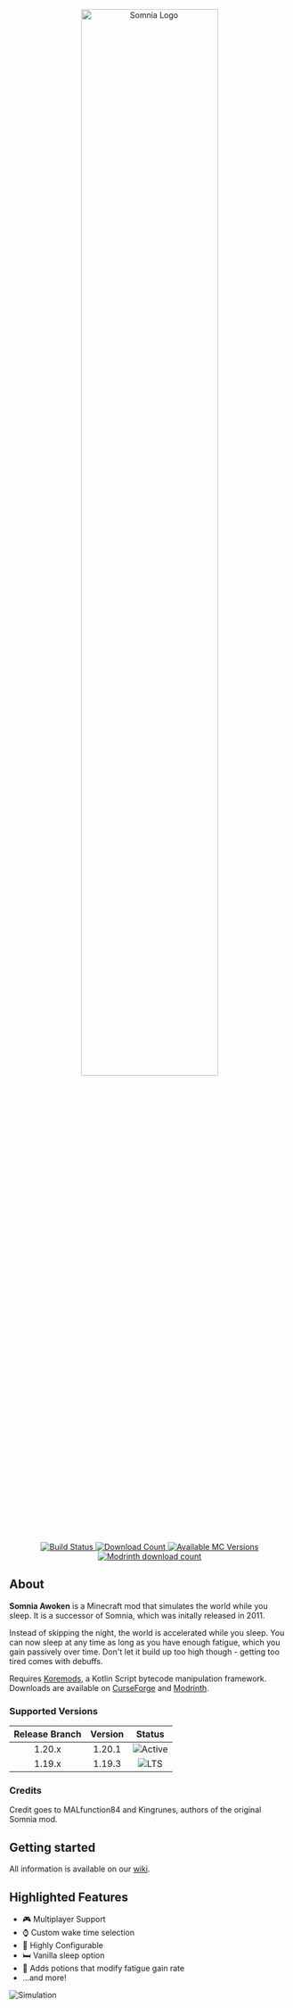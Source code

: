 <div align="center">
    <img src="https://i.imgur.com/KnnOhNi.png" alt="Somnia Logo" width="70%"/>
    <br></br>
    <a href="https://ci.su5ed.dev/buildConfiguration/SomniaAwoken_BuildBranch">
        <img src="https://ci.su5ed.dev/app/rest/builds/buildType:id:SomniaAwoken_BuildBranch/statusIcon.svg" alt="Build Status">
    </a>
    <a href="https://www.curseforge.com/minecraft/mc-mods/somnia">
        <img src="https://cf.way2muchnoise.eu/full_400796_downloads.svg" alt="Download Count">
    </a>
    <a href="https://www.curseforge.com/minecraft/mc-mods/somnia">
        <img src="https://cf.way2muchnoise.eu/versions/400796.svg" alt="Available MC Versions">
    </a>
    <a href="https://modrinth.com/mod/somnia">
        <img alt="Modrinth download count" src="https://img.shields.io/modrinth/dt/BiSrUr8O?color=00AF5C&label=modrinth&style=flat&logo=modrinth">
    </a>
</div>

## About

**Somnia Awoken** is a Minecraft mod that simulates the world while you sleep.
It is a successor of Somnia, which was initally released in 2011.

Instead of skipping the night, the world is accelerated while you sleep.
You can now sleep at any time as long as you have enough fatigue, which you gain passively over time.
Don't let it build up too high though - getting too tired comes with debuffs.

Requires [Koremods](https://www.curseforge.com/minecraft/mc-mods/koremods), a Kotlin Script bytecode manipulation
framework.  
Downloads are available on [CurseForge](https://www.curseforge.com/minecraft/mc-mods/somnia) and
[Modrinth](https://modrinth.com/mod/somnia).

### Supported Versions

| Release Branch | Version |  Status   |
|:--------------:|:-------:|:---------:|
|     1.20.x     | 1.20.1  | ![Active] |
|     1.19.x     | 1.19.3  |  ![LTS]   |

### Credits

Credit goes to MALfunction84 and Kingrunes, authors of the original Somnia mod.

## Getting started

All information is available on our [wiki](https://github.com/Su5eD/Somnia/wiki).

## Highlighted Features

- 🎮 Multiplayer Support
- ⌚ Custom wake time selection
- 🔧 Highly Configurable
- 🛏️ Vanilla sleep option
- 🍷 Adds potions that modify fatigue gain rate
- ...and more!

![Simulation](https://i.imgur.com/Ov1guPz.gif)

[Active]:https://img.shields.io/badge/Support-Active-brightgreen

[LTS]:https://img.shields.io/badge/Support-LTS-yellow